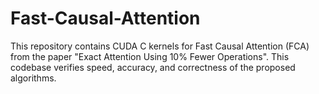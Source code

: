 # Fast-Causal-Attention
This repository contains CUDA C kernels for Fast Causal Attention (FCA) from the paper "Exact Attention Using 10% Fewer Operations". This codebase verifies speed, accuracy, and correctness of the proposed algorithms.
